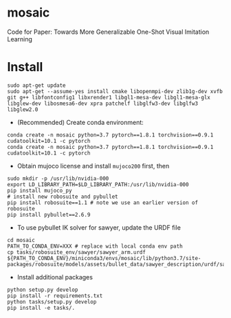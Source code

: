 # mosaic
Code for Paper: Towards More Generalizable One-Shot Visual Imitation Learning

# Install 

```
sudo apt-get update
sudo apt-get --assume-yes install cmake libopenmpi-dev zlib1g-dev xvfb git g++ libfontconfig1 libxrender1 libgl1-mesa-dev libgl1-mesa-glx libglew-dev libosmesa6-dev xpra patchelf libglfw3-dev libglfw3 libglew2.0
```
- (Recommended) Create conda environment:
```
conda create -n mosaic python=3.7 pytorch==1.8.1 torchvision==0.9.1 cudatoolkit=10.1 -c pytorch
conda create -n mosaic python=3.7 pytorch==1.8.1 torchvision==0.9.1 cudatoolkit=10.1 -c pytorch
```
- Obtain mujoco license and install `mujoco200` first, then
```
sudo mkdir -p /usr/lib/nvidia-000
export LD_LIBRARY_PATH=$LD_LIBRARY_PATH:/usr/lib/nvidia-000
pip install mujoco_py 
# install new robosuite and pybullet
pip install robosuite==1.1 # note we use an earlier version of robosuite
pip install pybullet==2.6.9
```
- To use pybullet IK solver for sawyer, update the URDF file
```
cd mosaic 
PATH_TO_CONDA_ENV=XXX # replace with local conda env path
cp tasks/robosuite_env/sawyer/sawyer_arm.urdf ${PATH_TO_CONDA_ENV}/miniconda3/envs/mosaic/lib/python3.7/site-packages/robosuite/models/assets/bullet_data/sawyer_description/urdf/sawyer_arm.urdf 
```

- Install additional packages
```
python setup.py develop
pip install -r requirements.txt
python tasks/setup.py develop
pip install -e tasks/.
```
